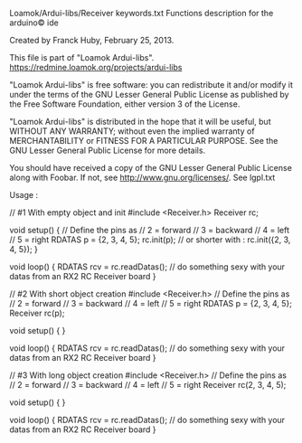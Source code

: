 Loamok/Ardui-libs/Receiver
keywords.txt
Functions description for the arduino© ide

Created by Franck Huby, February 25, 2013.

This file is part of "Loamok Ardui-libs".
https://redmine.loamok.org/projects/ardui-libs

"Loamok Ardui-libs" is free software: you can redistribute it and/or modify
it under the terms of the GNU Lesser General Public License as published by
the Free Software Foundation, either version 3 of the License.

"Loamok Ardui-libs" is distributed in the hope that it will be useful,
but WITHOUT ANY WARRANTY; without even the implied warranty of
MERCHANTABILITY or FITNESS FOR A PARTICULAR PURPOSE.  See the
GNU Lesser General Public License for more details.

You should have received a copy of the GNU Lesser General Public License
along with Foobar.  If not, see <http://www.gnu.org/licenses/>.
See lgpl.txt

Usage :

// #1 With empty object and init
#include <Receiver.h>
Receiver rc;

void setup() {
  // Define the pins as 
  // 2 = forward
  // 3 = backward
  // 4 = left
  // 5 = right
  RDATAS p = {2, 3, 4, 5};
  rc.init(p);
  // or shorter with :
  rc.init({2, 3, 4, 5});
}

void loop() {
  RDATAS rcv = rc.readDatas();
  // do something sexy with your datas from an RX2 RC Receiver board
}

// #2 With short object creation
#include <Receiver.h>
// Define the pins as 
// 2 = forward
// 3 = backward
// 4 = left
// 5 = right
RDATAS p = {2, 3, 4, 5};
Receiver rc(p);

void setup() {
}

void loop() {
  RDATAS rcv = rc.readDatas();
  // do something sexy with your datas from an RX2 RC Receiver board
}

// #3 With long object creation
#include <Receiver.h>
// Define the pins as 
// 2 = forward
// 3 = backward
// 4 = left
// 5 = right
Receiver rc(2, 3, 4, 5);

void setup() {
}

void loop() {
  RDATAS rcv = rc.readDatas();
  // do something sexy with your datas from an RX2 RC Receiver board
}


